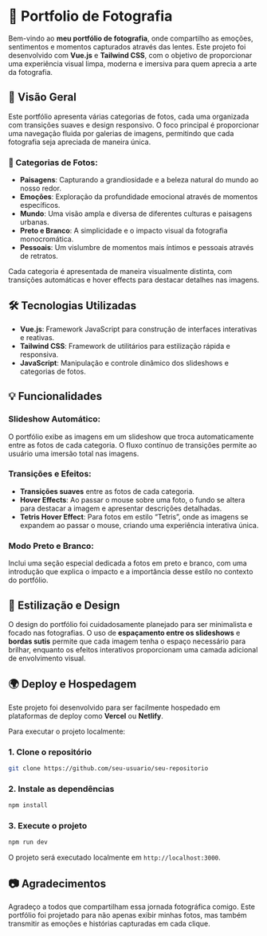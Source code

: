 
# 📸 Portfolio de Fotografia

Bem-vindo ao **meu portfólio de fotografia**, onde compartilho as emoções, sentimentos e momentos capturados através das lentes. Este projeto foi desenvolvido com **Vue.js** e **Tailwind CSS**, com o objetivo de proporcionar uma experiência visual limpa, moderna e imersiva para quem aprecia a arte da fotografia.

## 🌟 Visão Geral

Este portfólio apresenta várias categorias de fotos, cada uma organizada com transições suaves e design responsivo. O foco principal é proporcionar uma navegação fluida por galerias de imagens, permitindo que cada fotografia seja apreciada de maneira única.

### 📁 Categorias de Fotos:

- **Paisagens**: Capturando a grandiosidade e a beleza natural do mundo ao nosso redor.
- **Emoções**: Exploração da profundidade emocional através de momentos específicos.
- **Mundo**: Uma visão ampla e diversa de diferentes culturas e paisagens urbanas.
- **Preto e Branco**: A simplicidade e o impacto visual da fotografia monocromática.
- **Pessoais**: Um vislumbre de momentos mais íntimos e pessoais através de retratos.

Cada categoria é apresentada de maneira visualmente distinta, com transições automáticas e hover effects para destacar detalhes nas imagens.

## 🛠 Tecnologias Utilizadas

- **Vue.js**: Framework JavaScript para construção de interfaces interativas e reativas.
- **Tailwind CSS**: Framework de utilitários para estilização rápida e responsiva.
- **JavaScript**: Manipulação e controle dinâmico dos slideshows e categorias de fotos.
  
## 💡 Funcionalidades

### Slideshow Automático:
O portfólio exibe as imagens em um slideshow que troca automaticamente entre as fotos de cada categoria. O fluxo contínuo de transições permite ao usuário uma imersão total nas imagens.

### Transições e Efeitos:
- **Transições suaves** entre as fotos de cada categoria.
- **Hover Effects**: Ao passar o mouse sobre uma foto, o fundo se altera para destacar a imagem e apresentar descrições detalhadas.
- **Tetris Hover Effect**: Para fotos em estilo “Tetris”, onde as imagens se expandem ao passar o mouse, criando uma experiência interativa única.

### Modo Preto e Branco:
Inclui uma seção especial dedicada a fotos em preto e branco, com uma introdução que explica o impacto e a importância desse estilo no contexto do portfólio.

## 🎨 Estilização e Design

O design do portfólio foi cuidadosamente planejado para ser minimalista e focado nas fotografias. O uso de **espaçamento entre os slideshows** e **bordas sutis** permite que cada imagem tenha o espaço necessário para brilhar, enquanto os efeitos interativos proporcionam uma camada adicional de envolvimento visual.

## 🌍 Deploy e Hospedagem

Este projeto foi desenvolvido para ser facilmente hospedado em plataformas de deploy como **Vercel** ou **Netlify**.

Para executar o projeto localmente:
  
### 1. Clone o repositório

```bash
git clone https://github.com/seu-usuario/seu-repositorio
```

### 2. Instale as dependências

```bash
npm install
```

### 3. Execute o projeto

```bash
npm run dev
```

O projeto será executado localmente em `http://localhost:3000`.

## 📷 Agradecimentos

Agradeço a todos que compartilham essa jornada fotográfica comigo. Este portfólio foi projetado para não apenas exibir minhas fotos, mas também transmitir as emoções e histórias capturadas em cada clique.


